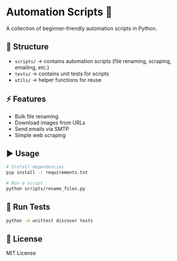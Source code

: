 # Automation Scripts 🚀

A collection of beginner-friendly automation scripts in Python.

## 📂 Structure
- `scripts/` → contains automation scripts (file renaming, scraping, emailing, etc.)
- `tests/` → contains unit tests for scripts
- `utils/` → helper functions for reuse

## ⚡ Features
- Bulk file renaming
- Download images from URLs
- Send emails via SMTP
- Simple web scraping

## ▶️ Usage
```bash
# Install dependencies
pip install -r requirements.txt

# Run a script
python scripts/rename_files.py
```

## 🧪 Run Tests
```bash
python -m unittest discover tests
```

## 📜 License
MIT License
